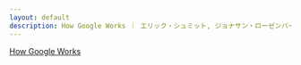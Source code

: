 ```yaml
---
layout: default
description: How Google Works ｜ エリック・シュミット, ジョナサン・ローゼンバーグ, アラン・イーグル, ラリー・ペイジ
---
```


[How Google Works](https://www.amazon.co.jp/gp/product/B00OJVMK5O)

